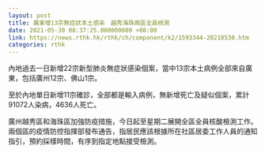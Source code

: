 ```yaml
---
layout: post
title: 廣東增13宗無症狀本土感染　越秀海珠兩區全員檢測
date: 2021-05-30 08:37:25.000000000 +08:00
link: https://news.rthk.hk/rthk/ch/component/k2/1593344-20210530.htm
categories: rthk
---
```


內地過去一日新增22宗新型肺炎無症狀感染個案，當中13宗本土病例全部來自廣東，包括廣州12宗、佛山1宗。

至於內地單日新增11宗確診，全部都是輸入病例，無新增死亡及疑似個案，累計91072人染病，4636人死亡。

廣州越秀區和海珠區加強防疫措施，今日起至星期二展開全區全員核酸檢測工作。兩個區的疫情防控指揮部發布通告，指居民應該根據所在社區居委工作人員的通知指引，預約採樣時間，有序到指定地點接受檢測。
